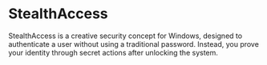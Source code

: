 # StealthAccess
StealthAccess is a creative security concept for Windows, designed to authenticate a user without using a traditional password. Instead, you prove your identity through secret actions after unlocking the system.
